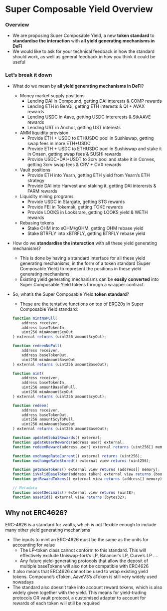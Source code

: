 # Super Composable Yield Overview

### Overview

- We are proposing Super Composable Yield, a new **token standard** to **standardise the interaction** with **all yield generating mechanisms in DeFi**
- We would like to ask for your technical feedback in how the standard should work, as well as general feedback in how you think it could be useful

### Let’s break it down

- What do we mean by **all yield generating mechanisms in DeFi**?
    - Money market supply positions
        - Lending DAI in Compound, getting DAI interests & COMP rewards
        - Lending ETH in BenQi, getting ETH interests & QI + AVAX rewards
        - Lending USDC in Aave, getting USDC intererests & StkAAVE rewards
        - Lending UST in Anchor, getting UST interests
    - AMM liquidity provision
        - Provide ETH + USDC to ETHUSDC pool in Sushiswap, getting swap fees in more ETH+USDC
        - Provide ETH + USDC to ETHUSDC pool in Sushiswap and stake it in Onsen, getting swap fees & SUSHI rewards
        - Provide USDC+DAI+USDT to 3crv pool and stake it in Convex, getting 3crv swap fees & CRV + CVX rewards
    - Vault positions
        - Provide ETH into Yearn, getting ETH yield from Yearn’s ETH strategy
        - Provide DAI into Harvest and staking it, getting DAI interersts & FARM rewards
    - Liquidity mining programs
        - Provide USDC in Stargate, getting STG rewards
        - Provide FEI in Tokemak, getting TOKE rewards
        - Provide LOOKS in Looksrare, getting LOOKS yield & WETH rewards
    - Rebasing tokens
        - Stake OHM into sOHM/gOHM, getting OHM rebase yield
        - Stake BTRFLY into xBTRFLY, getting BTRFLY rebase yield
- How do we **standardise the interaction** with all these yield generating mechanisms?
    - This is done by having a standard interface for all these yield generating mechanisms, in the form of a token standard (Super Composable Yield) to represent the positions in these yield generating mechanisms
    - Existing yield generating mechanisms can be **easily** **converted** into Super Composable Yield tokens through a wrapper contract.
- So, what’s the Super Composable Yield **token standard**?
    - These are the tentative functions on top of ERC20s in Super Composable Yield standard:

    ```jsx
    function mintNoPull(
        address receiver,
        address baseTokenIn,
        uint256 minAmountScyOut
    ) external returns (uint256 amountScyOut);

    function redeemNoPull(
        address receiver,
        address baseTokenOut,
        uint256 minAmountBaseOut
    ) external returns (uint256 amountBaseOut);

    function mint(
        address receiver,
        address baseTokenIn,
        uint256 amountBaseToPull,
        uint256 minAmountScyOut
    ) external returns (uint256 amountScyOut);

    function redeem(
        address receiver,
        address baseTokenOut,
        uint256 amountScyToPull,
        uint256 minAmountBaseOut
    ) external returns (uint256 amountBaseOut);

    function updateGlobalRewards() external;
    function updateUserRewards(address user) external;
    function redeemReward(address user) external returns (uint256[] memory outAmounts);

    function exchangeRateCurrent() external returns (uint256);
    function exchangeRateStored() external view returns (uint256);

    function getBaseTokens() external view returns (address[] memory);
    function isValidBaseToken(address token) external view returns (bool);
    function getRewardTokens() external view returns (address[] memory);

    // Metadata
    function assetDecimals() external view returns (uint8);
    function assetId() external view returns (bytes32);
    ```

## Why not ERC4626?

ERC-4626 is a standard for vaults, which is not flexible enough to include many other yield generating mechanisms

- The inputs to mint an ERC-4626 must be the same as the units for accounting for value
    - The LP-token class cannot conform to this standard. This will effectively exclude Uniswap-fork’s LP, Balancer’s LP, Curve’s LP ....
    - Any future yield-generating protocols that allow the deposit of multiple baseTokens will also not be compatible with ERC4626
- It also means that ERC4626 cannot be used to wrap existing yield tokens. Compound’s cToken, AaveV3’s aToken is still very widely used nowadays
- The standard also doesn’t take into account reward tokens, which is also widely given together with the yield. This means for yield-trading protocols OR vault protocol, a customised adapter to account for rewards of each token will still be required
